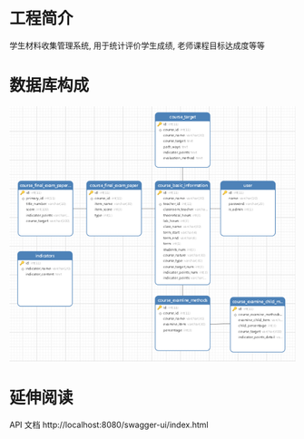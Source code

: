 # 工程简介

学生材料收集管理系统, 用于统计评价学生成绩, 老师课程目标达成度等等

# 数据库构成
<img src="https://github.com/aerlany/Images-of-mine/blob/main/Manage_system/%E6%95%B0%E6%8D%AE%E5%BA%93%E6%9E%84%E6%88%90.png" alt="数据库构成" title="数据库构成">


# 延伸阅读

API 文档 http://localhost:8080/swagger-ui/index.html

